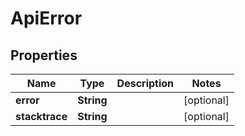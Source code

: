 
# ApiError

## Properties
Name | Type | Description | Notes
------------ | ------------- | ------------- | -------------
**error** | **String** |  |  [optional]
**stacktrace** | **String** |  |  [optional]



